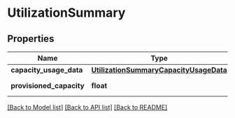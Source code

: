 # UtilizationSummary

## Properties
Name | Type | Description | Notes
------------ | ------------- | ------------- | -------------
**capacity_usage_data** | [**UtilizationSummaryCapacityUsageData**](UtilizationSummaryCapacityUsageData.md) |  | [optional] 
**provisioned_capacity** | **float** | Provisioned capacity | [optional] 

[[Back to Model list]](../README.md#documentation-for-models) [[Back to API list]](../README.md#documentation-for-api-endpoints) [[Back to README]](../README.md)


